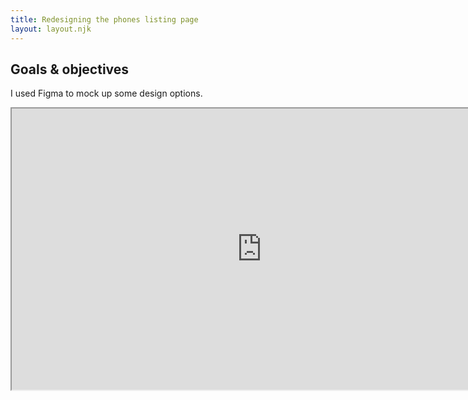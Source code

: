 ```yaml
---
title: Redesigning the phones listing page
layout: layout.njk
---
```


## Goals & objectives

I used Figma to mock up some design options.

<iframe width="800" height="450" src="https://www.figma.com/embed?embed_host=share&url=https%3A%2F%2Fwww.figma.com%2Ffile%2FZYxNaxziODGDs8IBCEzsYS%2FPhones-list-item%3Fnode-id%3D39%253A401" allowfullscreen></iframe>